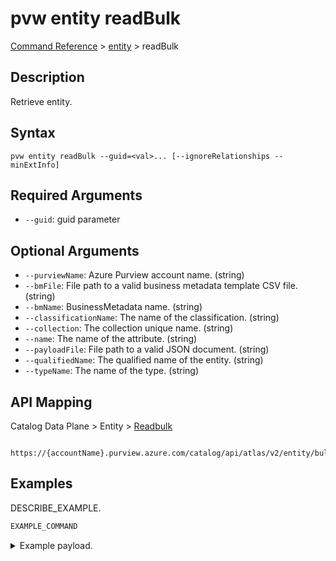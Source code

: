 # pvw entity readBulk
[Command Reference](../../../README.md#command-reference) > [entity](./main.md) > readBulk

## Description
Retrieve entity.

## Syntax
```
pvw entity readBulk --guid=<val>... [--ignoreRelationships --minExtInfo]
```

## Required Arguments
- `--guid`: guid parameter

## Optional Arguments
- `--purviewName`: Azure Purview account name. (string)
- `--bmFile`: File path to a valid business metadata template CSV file. (string)
- `--bmName`: BusinessMetadata name. (string)
- `--classificationName`: The name of the classification. (string)
- `--collection`: The collection unique name. (string)
- `--name`: The name of the attribute. (string)
- `--payloadFile`: File path to a valid JSON document. (string)
- `--qualifiedName`: The qualified name of the entity. (string)
- `--typeName`: The name of the type. (string)

## API Mapping
Catalog Data Plane > Entity > [Readbulk]()
```
 https://{accountName}.purview.azure.com/catalog/api/atlas/v2/entity/bulk
```

## Examples
DESCRIBE_EXAMPLE.
```powershell
EXAMPLE_COMMAND
```
<details><summary>Example payload.</summary>
<p>

```json
PASTE_JSON_HERE
```
</p>
</details>
